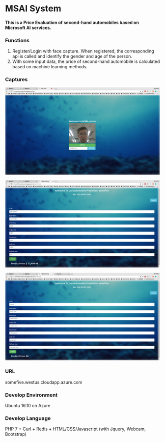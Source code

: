 # MSAI System

#### This is a Price Evaluation of second-hand automobiles based on Microsoft AI services.

### Functions

1. Register/Login with face capture. When registered, the corresponding api is called and identify the gender and age of the person.
2. With some input data, the price of second-hand automobile is calculated based on machine learning methods.

### Captures

![landing](docs/landing.png)

![predicted](docs/predicted.png)

![predicting](docs/predicting.png)

### URL

somefive.westus.cloudapp.azure.com

### Develop Environment

Ubuntu 16.10 on Azure

### Develop Language

PHP 7 + Curl + Redis + HTML/CSS/Javascript (with Jquery, Webcam, Bootstrap)

